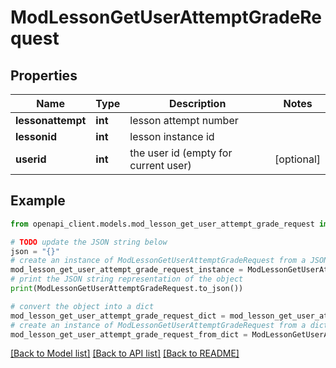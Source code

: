 # ModLessonGetUserAttemptGradeRequest


## Properties

Name | Type | Description | Notes
------------ | ------------- | ------------- | -------------
**lessonattempt** | **int** | lesson attempt number | 
**lessonid** | **int** | lesson instance id | 
**userid** | **int** | the user id (empty for current user) | [optional] 

## Example

```python
from openapi_client.models.mod_lesson_get_user_attempt_grade_request import ModLessonGetUserAttemptGradeRequest

# TODO update the JSON string below
json = "{}"
# create an instance of ModLessonGetUserAttemptGradeRequest from a JSON string
mod_lesson_get_user_attempt_grade_request_instance = ModLessonGetUserAttemptGradeRequest.from_json(json)
# print the JSON string representation of the object
print(ModLessonGetUserAttemptGradeRequest.to_json())

# convert the object into a dict
mod_lesson_get_user_attempt_grade_request_dict = mod_lesson_get_user_attempt_grade_request_instance.to_dict()
# create an instance of ModLessonGetUserAttemptGradeRequest from a dict
mod_lesson_get_user_attempt_grade_request_from_dict = ModLessonGetUserAttemptGradeRequest.from_dict(mod_lesson_get_user_attempt_grade_request_dict)
```
[[Back to Model list]](../README.md#documentation-for-models) [[Back to API list]](../README.md#documentation-for-api-endpoints) [[Back to README]](../README.md)


